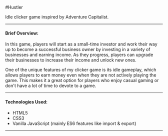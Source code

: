 #Hustler

Idle clicker game inspired by Adventure Capitalist.

------------

#### Brief Overview:
In this game, players will start as a small-time investor and work their way up to become a successful business owner by investing in a variety of businesses and earning income. As they progress, players can upgrade their businesses to increase their income and unlock new ones.

One of the unique features of my clicker game is its idle gameplay, which allows players to earn money even when they are not actively playing the game. This makes it a great option for players who enjoy casual gaming or don't have a lot of time to devote to a game.


------------

#### Technologies Used:
- HTML5
- CSS3
- Vanilla JavaScript (mainly ES6 features like import & export)


------------
